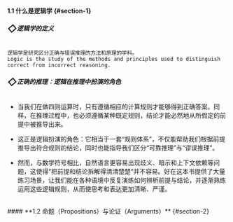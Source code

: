 #### **1.1 什么是逻辑学** {#section-1} 

###### **<span style="font-size: 1.3rem; vertical-align: -3px;">&#x25C7;</span>逻辑学的定义**

```
逻辑学是研究区分正确与错误推理的方法和原理的学科。 
Logic is the study of the methods and principles used to distinguish correct from incorrect reasoning.
```


###### **<span style="font-size: 1.3rem; vertical-align: -3px;">&#x25C7;</span>正确的推理：逻辑在推理中扮演的角色**

- 当我们在做四则运算时，只有遵循相应的计算规则才能够得到正确答案。同样，在推理过程中，也必须遵循某种既定规则，结论才能必然地从所假定的前提中被推导出来。

- 这正是逻辑扮演的角色：它相当于一套“规则体系”，不仅能帮助我们根据前提推导出符合规则的结论，同时也能指导我们区分“可靠推理”与“谬误推理”。

- 然而，与数学符号相比，自然语言更容易出现歧义、暗示和上下文依赖等问题，这使得“把前提和结论拆解得清清楚楚”并不容易。好在这本书提供了大量练习场景，让我们能在各种语境中反复演练如何辨析前提与结论，并逐渐熟练运用这些逻辑规则，从而使思考和表达更加清晰、严谨。

<br/>
#### **1.2 命题（Propositions）与论证（Arguments）** {#section-2}
